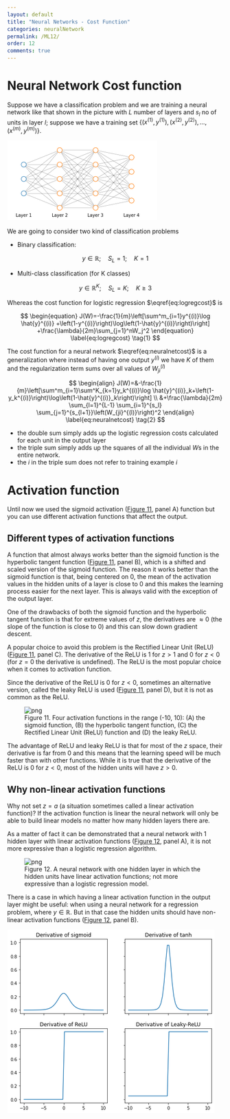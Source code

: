 ```yaml
---
layout: default
title: "Neural Networks - Cost Function"
categories: neuralNetwork
permalink: /ML12/
order: 12
comments: true
---
```


# Neural Network Cost function
Suppose we have a classification problem and we are training a neural network like that shown in the picture with $L$ number of layers and $s_l$ no of units in layer $l$; suppose we have a training set $\left \lbrace  (x^{(1)}, y^{(1)}), (x^{(2)}, y^{(2)}), \dots, (x^{(m)}, y^{(m)}) \right \rbrace$.


    
![png](ML-12-NeuralNetworkCostFunction_files/ML-12-NeuralNetworkCostFunction_2_0.png)
    


We are going to consider two kind of classification problems

* Binary classification: 

$$y \in \mathbb{R};\quad S_L=1;\quad K=1$$

* Multi-class classification (for K classes)

$$y \in \mathbb{R}^K;\quad S_L=K;\quad K \geq 3$$

Whereas the cost function for logistic regression $\eqref{eq:logregcost}$ is

$$
\begin{equation}
J(W)=-\frac{1}{m}\left[\sum^m_{i=1}y^{(i)}\log \hat{y}^{(i)} +\left(1-y^{(i)}\right)\log\left(1-\hat{y}^{(i)}\right)\right] +\frac{\lambda}{2m}\sum_{j=1}^nW_j^2
\end{equation}
\label{eq:logregcost} \tag{1}
$$

The cost function for a neural network $\eqref{eq:neuralnetcost}$ is a generalization where instead of having one output $y^{(i)}$ we have $K$ of them and the regularization term sums over all values of $W_{ji}^{(l)}$

$$
\begin{align}
J(W)=&-\frac{1}{m}\left[\sum^m_{i=1}\sum^K_{k=1}y_k^{(i)}\log \hat{y}^{(i)}_k+\left(1-y_k^{(i)}\right)\log\left(1-\hat{y}^{(i)}_k\right)\right] \\
&+\frac{\lambda}{2m} \sum_{l=1}^{L-1} \sum_{i=1}^{s_l} \sum_{j=1}^{s_{l+1}}\left(W_{ji}^{(l)}\right)^2
\end{align}
\label{eq:neuralnetcost} \tag{2}
$$

* the double sum simply adds up the logistic regression costs calculated for each unit in the output layer
* the triple sum simply adds up the squares of all the individual $W$s in the entire network.
* the $i$ in the triple sum does not refer to training example $i$

# Activation function
Until now we used the sigmoid activation (<a href="#fig:activfuncs">Figure 11</a>, panel A) function but you can use different activation functions that affect the output.

## Different types of activation functions
A function that almost always works better than the sigmoid function is the hyperbolic tangent function (<a href="#fig:activfuncs">Figure 11</a>, panel B), which is a shifted and scaled version of the sigmoid function. The reason it works better than the sigmoid function is that, being centered on 0, the mean of the activation values in the hidden units of a layer is close to 0 and this makes the learning process easier for the next layer. This is always valid with the exception of the output layer.

One of the drawbacks of both the sigmoid function and the hyperbolic tangent function is that for extreme values of $z$, the derivatives are $\approx 0$ (the slope of the function is close to 0) and this can slow down gradient descent. 

A popular choice to avoid this problem is the Rectified Linear Unit (ReLU) (<a href="#fig:activfuncs">Figure 11</a>, panel C). The derivative of the ReLU is 1 for $z>1$ and 0 for $z < 0$ (for $z=0$ the derivative is undefined). The ReLU is the most popular choice when it comes to activation function.

Since the derivative of the ReLU is 0 for $z<0$, sometimes an alternative version, called the leaky ReLU is used (<a href="#fig:activfuncs">Figure 11</a>, panel D), but it is not as common as the ReLU.


    

<figure id="fig:activfuncs">
    <img src="{{site.baseurl}}/pages/ML-12-NeuralNetworkCostFunction_files/ML-12-NeuralNetworkCostFunction_5_0.png" alt="png">
    <figcaption>Figure 11. Four activation functions in the range (-10, 10): (A) the sigmoid function, (B) the hyperbolic tangent function, (C) the Rectified Linear Unit (ReLU) function and (D) the leaky ReLU.</figcaption>
</figure>

The advantage of ReLU and leaky ReLU is that for most of the $z$ space, their derivative is far from 0 and this means that the learning speed will be much faster than with other functions. While it is true that the derivative of the ReLU is 0 for $z<0$, most of the hidden units will have $z>0$.

## Why non-linear activation functions
Why not set $z = a$ (a situation sometimes called a linear activation function)? If the activation function is linear the neural network will only be able to build linear models no matter how many hidden layers there are.

As a matter of fact it can be demonstrated that a neural network with 1 hidden layer with linear activation functions (<a href="#fig:linann">Figure 12</a>, panel A), it is not more expressive than a logistic regression algorithm.


    

<figure id="fig:linann">
    <img src="{{site.baseurl}}/pages/ML-12-NeuralNetworkCostFunction_files/ML-12-NeuralNetworkCostFunction_7_0.png" alt="png">
    <figcaption>Figure 12. A neural network with one hidden layer in which the hidden units have linear activation functions; not more expressive than a logistic regression model.</figcaption>
</figure>

There is a case in which having a linear activation function in the output layer might be useful: when using a neural network for a regression problem, where $y \in \mathbb{R}$. But in that case the hidden units should have non-linear activation functions (<a href="#fig:linann">Figure 12</a>, panel B).


    
![png](ML-12-NeuralNetworkCostFunction_files/ML-12-NeuralNetworkCostFunction_9_0.png)
    

